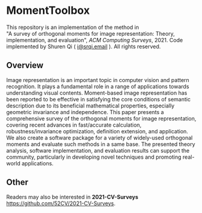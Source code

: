 # MomentToolbox
This repository is an implementation of the method in  
"A survey of orthogonal moments for image representation: Theory, implementation, and evaluation", *ACM Computing Surveys*, 2021.
Code implemented by Shuren Qi ( i@srqi.email ). All rights reserved.

## Overview

Image representation is an important topic in computer vision and pattern recognition. It plays a fundamental role in a range of applications towards understanding visual contents. Moment-based image representation has been reported to be effective in satisfying the core conditions of semantic description due to its beneficial mathematical properties, especially geometric invariance and independence. This paper presents a comprehensive survey of the orthogonal moments for image representation, covering recent advances in fast/accurate calculation, robustness/invariance optimization, definition extension, and application. We also create a software package for a variety of widely-used orthogonal moments and evaluate such methods in a same base. The presented theory analysis, software implementation, and evaluation results can support the community, particularly in developing novel techniques and promoting real-world applications.

## Other
Readers may also be interested in **2021-CV-Surveys** https://github.com/52CV/2021-CV-Surveys.


